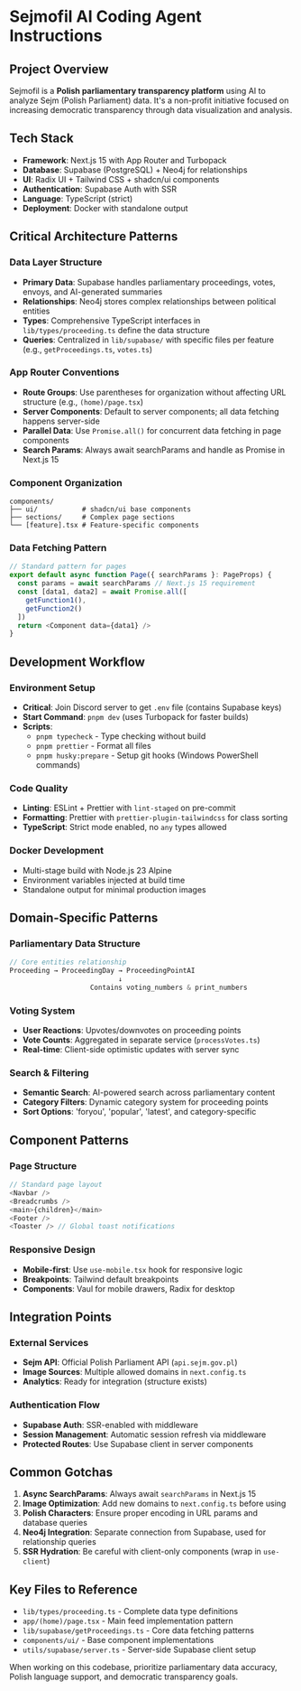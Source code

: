 # Sejmofil AI Coding Agent Instructions

## Project Overview
Sejmofil is a **Polish parliamentary transparency platform** using AI to analyze Sejm (Polish Parliament) data. It's a non-profit initiative focused on increasing democratic transparency through data visualization and analysis.

## Tech Stack
- **Framework**: Next.js 15 with App Router and Turbopack
- **Database**: Supabase (PostgreSQL) + Neo4j for relationships
- **UI**: Radix UI + Tailwind CSS + shadcn/ui components
- **Authentication**: Supabase Auth with SSR
- **Language**: TypeScript (strict)
- **Deployment**: Docker with standalone output

## Critical Architecture Patterns

### Data Layer Structure
- **Primary Data**: Supabase handles parliamentary proceedings, votes, envoys, and AI-generated summaries
- **Relationships**: Neo4j stores complex relationships between political entities
- **Types**: Comprehensive TypeScript interfaces in `lib/types/proceeding.ts` define the data structure
- **Queries**: Centralized in `lib/supabase/` with specific files per feature (e.g., `getProceedings.ts`, `votes.ts`)

### App Router Conventions
- **Route Groups**: Use parentheses for organization without affecting URL structure (e.g., `(home)/page.tsx`)
- **Server Components**: Default to server components; all data fetching happens server-side
- **Parallel Data**: Use `Promise.all()` for concurrent data fetching in page components
- **Search Params**: Always await searchParams and handle as Promise in Next.js 15

### Component Organization
```
components/
├── ui/           # shadcn/ui base components
├── sections/     # Complex page sections
└── [feature].tsx # Feature-specific components
```

### Data Fetching Pattern
```typescript
// Standard pattern for pages
export default async function Page({ searchParams }: PageProps) {
  const params = await searchParams // Next.js 15 requirement
  const [data1, data2] = await Promise.all([
    getFunction1(),
    getFunction2()
  ])
  return <Component data={data1} />
}
```

## Development Workflow

### Environment Setup
- **Critical**: Join Discord server to get `.env` file (contains Supabase keys)
- **Start Command**: `pnpm dev` (uses Turbopack for faster builds)
- **Scripts**: 
  - `pnpm typecheck` - Type checking without build
  - `pnpm prettier` - Format all files
  - `pnpm husky:prepare` - Setup git hooks (Windows PowerShell commands)

### Code Quality
- **Linting**: ESLint + Prettier with `lint-staged` on pre-commit
- **Formatting**: Prettier with `prettier-plugin-tailwindcss` for class sorting
- **TypeScript**: Strict mode enabled, no `any` types allowed

### Docker Development
- Multi-stage build with Node.js 23 Alpine
- Environment variables injected at build time
- Standalone output for minimal production images

## Domain-Specific Patterns

### Parliamentary Data Structure
```typescript
// Core entities relationship
Proceeding → ProceedingDay → ProceedingPointAI
                           ↓
                    Contains voting_numbers & print_numbers
```

### Voting System
- **User Reactions**: Upvotes/downvotes on proceeding points
- **Vote Counts**: Aggregated in separate service (`processVotes.ts`)
- **Real-time**: Client-side optimistic updates with server sync

### Search & Filtering
- **Semantic Search**: AI-powered search across parliamentary content
- **Category Filters**: Dynamic category system for proceeding points
- **Sort Options**: 'foryou', 'popular', 'latest', and category-specific

## Component Patterns

### Page Structure
```typescript
// Standard page layout
<Navbar />
<Breadcrumbs />
<main>{children}</main>
<Footer />
<Toaster /> // Global toast notifications
```

### Responsive Design
- **Mobile-first**: Use `use-mobile.tsx` hook for responsive logic
- **Breakpoints**: Tailwind default breakpoints
- **Components**: Vaul for mobile drawers, Radix for desktop

## Integration Points

### External Services
- **Sejm API**: Official Polish Parliament API (`api.sejm.gov.pl`)
- **Image Sources**: Multiple allowed domains in `next.config.ts`
- **Analytics**: Ready for integration (structure exists)

### Authentication Flow
- **Supabase Auth**: SSR-enabled with middleware
- **Session Management**: Automatic session refresh via middleware
- **Protected Routes**: Use Supabase client in server components

## Common Gotchas

1. **Async SearchParams**: Always await `searchParams` in Next.js 15
2. **Image Optimization**: Add new domains to `next.config.ts` before using
3. **Polish Characters**: Ensure proper encoding in URL params and database queries
4. **Neo4j Integration**: Separate connection from Supabase, used for relationship queries
5. **SSR Hydration**: Be careful with client-only components (wrap in `use-client`)

## Key Files to Reference

- `lib/types/proceeding.ts` - Complete data type definitions
- `app/(home)/page.tsx` - Main feed implementation pattern
- `lib/supabase/getProceedings.ts` - Core data fetching patterns
- `components/ui/` - Base component implementations
- `utils/supabase/server.ts` - Server-side Supabase client setup

When working on this codebase, prioritize parliamentary data accuracy, Polish language support, and democratic transparency goals.